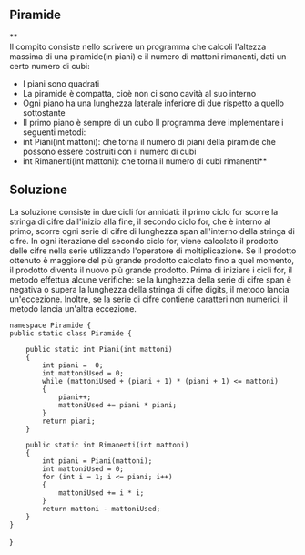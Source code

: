 ## Piramide
**  
Il compito consiste nello scrivere un programma che calcoli l'altezza massima di una piramide(in piani) e il numero di mattoni rimanenti, dati un certo numero di cubi:
 - I piani sono quadrati
 - La piramide è compatta, cioè non ci sono cavità al suo interno
 - Ogni piano ha una lunghezza laterale inferiore di due rispetto a quello sottostante
 - Il primo piano è sempre di un cubo
Il programma deve implementare i seguenti metodi:
 - int Piani(int mattoni): che torna il numero di piani della piramide che possono essere costruiti con il numero di cubi
 - int Rimanenti(int mattoni): che torna il numero di cubi rimanenti**

## Soluzione
La soluzione consiste in due cicli for annidati: il primo ciclo for scorre la stringa di cifre dall'inizio alla fine, il secondo ciclo for, che è interno al primo, scorre ogni serie di cifre di lunghezza span all'interno della stringa di cifre. In ogni iterazione del secondo ciclo for, viene calcolato il prodotto delle cifre nella serie utilizzando l'operatore di moltiplicazione. Se il prodotto ottenuto è maggiore del più grande prodotto calcolato fino a quel momento, il prodotto diventa il nuovo più grande prodotto. Prima di iniziare i cicli for, il metodo effettua alcune verifiche: se la lunghezza della serie di cifre span è negativa o supera la lunghezza della stringa di cifre digits, il metodo lancia un'eccezione. Inoltre, se la serie di cifre contiene caratteri non numerici, il metodo lancia un'altra eccezione.


    namespace Piramide {
    public static class Piramide {

        public static int Piani(int mattoni)
        {
            int piani =  0;
            int mattoniUsed = 0;
            while (mattoniUsed + (piani + 1) * (piani + 1) <= mattoni)
            {
                piani++;
                mattoniUsed += piani * piani;
            }
            return piani;
        }

        public static int Rimanenti(int mattoni)
        {
            int piani = Piani(mattoni);
            int mattoniUsed = 0;
            for (int i = 1; i <= piani; i++)
            {
                mattoniUsed += i * i;
            }
            return mattoni - mattoniUsed;
        }
    }
}

